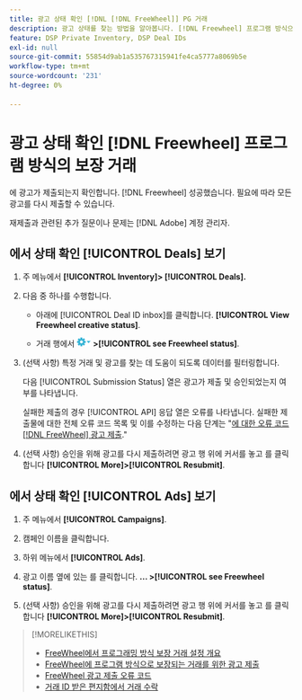 ```yaml
---
title: 광고 상태 확인 [!DNL [!DNL FreeWheel]] PG 거래
description: 광고 상태를 찾는 방법을 알아봅니다. [!DNL Freewheel] 프로그램 방식으로 보장되는 거래.
feature: DSP Private Inventory, DSP Deal IDs
exl-id: null
source-git-commit: 55854d9ab1a535767315941fe4ca5777a8069b5e
workflow-type: tm+mt
source-wordcount: '231'
ht-degree: 0%

---
```


# 광고 상태 확인 [!DNL Freewheel] 프로그램 방식의 보장 거래

에 광고가 제출되는지 확인합니다. [!DNL Freewheel] 성공했습니다. 필요에 따라 모든 광고를 다시 제출할 수 있습니다.

재제출과 관련된 추가 질문이나 문제는 [!DNL Adobe] 계정 관리자.

## 에서 상태 확인 [!UICONTROL Deals] 보기

1. 주 메뉴에서 **[!UICONTROL Inventory]> [!UICONTROL Deals].**

1. 다음 중 하나를 수행합니다.

   * 아래에 [!UICONTROL Deal ID inbox]를 클릭합니다. **[!UICONTROL View Freewheel creative status]**.

   * 거래 행에서 ![옵션 메뉴](/help/dsp/assets/options-menu.png) **>[!UICONTROL see Freewheel status]**.

1. (선택 사항) 특정 거래 및 광고를 찾는 데 도움이 되도록 데이터를 필터링합니다.

   다음 [!UICONTROL Submission Status] 열은 광고가 제출 및 승인되었는지 여부를 나타냅니다.

   실패한 제출의 경우 [!UICONTROL API] 응답 열은 오류를 나타냅니다. 실패한 제출물에 대한 전체 오류 코드 목록 및 이를 수정하는 다음 단계는 &quot;[에 대한 오류 코드 [!DNL FreeWheel] 광고 제출](freewheel-error-codes.md).&quot;

1. (선택 사항) 승인을 위해 광고를 다시 제출하려면 광고 행 위에 커서를 놓고 를 클릭합니다 **[!UICONTROL More]>[!UICONTROL Resubmit]**.

## 에서 상태 확인 [!UICONTROL Ads] 보기

1. 주 메뉴에서 **[!UICONTROL Campaigns]**.

1. 캠페인 이름을 클릭합니다.

1. 하위 메뉴에서 **[!UICONTROL Ads]**.

1. 광고 이름 옆에 있는 를 클릭합니다.  **... >[!UICONTROL see Freewheel status]**.

1. (선택 사항) 승인을 위해 광고를 다시 제출하려면 광고 행 위에 커서를 놓고 를 클릭합니다 **[!UICONTROL More]>[!UICONTROL Resubmit]**.

>[!MORELIKETHIS]
>
>* [FreeWheel에서 프로그래밍 방식 보장 거래 설정 개요](freewheel-overview.md)
>* [FreeWheel에 프로그램 방식으로 보장되는 거래를 위한 광고 제출](freewheel-submit.md)
>* [FreeWheel 광고 제출 오류 코드](freewheel-error-codes.md)
>* [거래 ID 받은 편지함에서 거래 수락](deal-id-inbox-accept.md)

